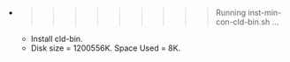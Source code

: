 * >>>>>>>>> Running inst-min-con-cld-bin.sh ...
  * Install cld-bin.
  * Disk size = 1200556K. Space Used = 8K.

